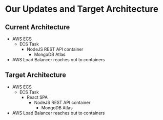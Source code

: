# Our Updates and Target Architecture

## Current Architecture
* AWS ECS
    * ECS Task
        * NodeJS REST API container
          * MongoDB Atlas
* AWS Load Balancer reaches out to containers


## Target Architecture
* AWS ECS
    * ECS Task
      * React SPA
        * NodeJS REST API container
          * MongoDB Atlas
* AWS Load Balancer reaches out to containers

